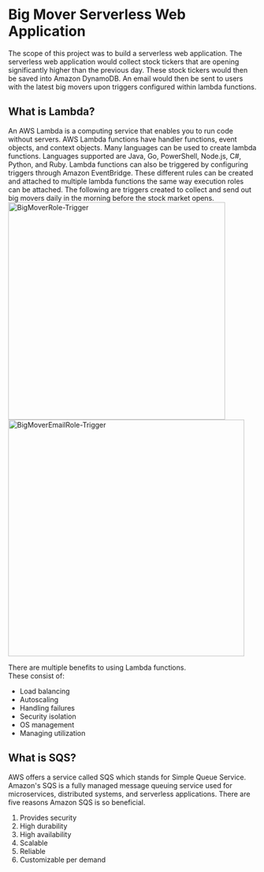 <h1>Big Mover Serverless Web Application</h1>
<p>The scope of this project was to build a serverless web application. The serverless web application
would collect stock tickers that are opening significantly higher than the previous day. These stock tickers would then be saved into Amazon DynamoDB. An email would then be sent to users with the latest big movers upon triggers configured within lambda functions.</p>

<h2>What is Lambda?</h2>
<p>An AWS Lambda is a computing service that enables you to run code without servers. AWS Lambda functions have handler functions, event objects, and context objects. Many languages can be used to create lambda functions. Languages supported are Java, Go, PowerShell, Node.js, C#, Python, and Ruby. Lambda functions can also be triggered by configuring triggers through Amazon EventBridge. These different rules can be created and attached to multiple lambda functions the same way execution roles can be attached. The following are triggers created to collect and send out big movers daily in the morning before the stock market opens.<img width="440" alt="BigMoverRole-Trigger" src="https://github.com/Karla-Ju/Karla_net1500/assets/165040932/c2d7b660-ddd9-4446-8a19-2ab1b72ad223"><img width="479" alt="BigMoverEmailRole-Trigger" src="https://github.com/Karla-Ju/Karla_net1500/assets/165040932/21f34c6e-9b5e-48b2-8a21-999c999e0a57"></p>
<p>There are multiple benefits to using Lambda functions.<br>
These consist of:
<ul>
    <li>Load balancing</li>
    <li>Autoscaling</li>
    <li>Handling failures</li>
    <li>Security isolation</li>
    <li>OS management</li>
    <li>Managing utilization</li>
</ul></p>

<h2>What is SQS?</h2>
<p>AWS offers a service called SQS which stands for Simple Queue Service. Amazon's SQS is a fully managed message queuing service used for microservices, distributed systems, and serverless applications. There are five reasons Amazon SQS is so beneficial.
<ol>
    <li>Provides security</li>
    <li>High durability</li>
    <li>High availability</li>
    <li>Scalable</li>
    <li>Reliable</li>
    <li>Customizable per demand</li>
</ol></p>
